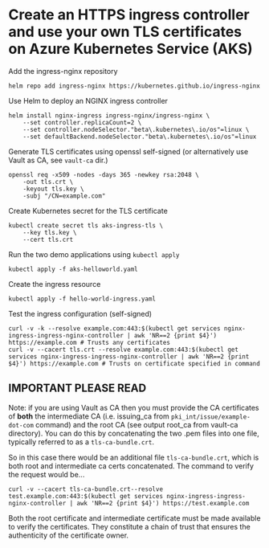 # Create an HTTPS ingress controller and use your own TLS certificates on Azure Kubernetes Service (AKS)
Add the ingress-nginx repository
    
    helm repo add ingress-nginx https://kubernetes.github.io/ingress-nginx

Use Helm to deploy an NGINX ingress controller
    
    helm install nginx-ingress ingress-nginx/ingress-nginx \
        --set controller.replicaCount=2 \
        --set controller.nodeSelector."beta\.kubernetes\.io/os"=linux \
        --set defaultBackend.nodeSelector."beta\.kubernetes\.io/os"=linux

Generate TLS certificates using openssl self-signed (or alternatively use Vault as CA, see `vault-ca` dir.)

    openssl req -x509 -nodes -days 365 -newkey rsa:2048 \
        -out tls.crt \
        -keyout tls.key \
        -subj "/CN=example.com"

Create Kubernetes secret for the TLS certificate

    kubectl create secret tls aks-ingress-tls \
        --key tls.key \
        --cert tls.crt

Run the two demo applications using `kubectl apply`

    kubectl apply -f aks-helloworld.yaml

Create the ingress resource 

    kubectl apply -f hello-world-ingress.yaml

Test the ingress configuration (self-signed)

    curl -v -k --resolve example.com:443:$(kubectl get services nginx-ingress-ingress-nginx-controller | awk 'NR==2 {print $4}') https://example.com # Trusts any certificates
    curl -v --cacert tls.crt --resolve example.com:443:$(kubectl get services nginx-ingress-ingress-nginx-controller | awk 'NR==2 {print $4}') https://example.com # Trusts on certificate specified in command

## IMPORTANT PLEASE READ

Note: if you are using Vault as CA then you must provide the CA certificates of **both** the intermediate CA (i.e. issuing_ca from `pki_int/issue/example-dot-com` command) and the root CA (see output root_ca from vault-ca directory). You can do this by concatenating the two .pem files into one file, typically referred to as a `tls-ca-bundle.crt`.

So in this case there would be an additional file `tls-ca-bundle.crt`, which is both root and intermediate ca certs concatenated. The command to verify the request would be...

    curl -v --cacert tls-ca-bundle.crt--resolve test.example.com:443:$(kubectl get services nginx-ingress-ingress-nginx-controller | awk 'NR==2 {print $4}') https://test.example.com

Both the root certificate and intermediate certificate must be made available to verify the certificates. They constitute a chain of trust that ensures the authenticity of the certificate owner.